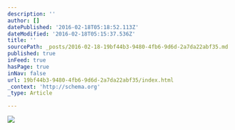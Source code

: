 ```yaml
---
description: ''
author: []
datePublished: '2016-02-18T05:18:52.113Z'
dateModified: '2016-02-18T05:15:37.536Z'
title: ''
sourcePath: _posts/2016-02-18-19bf44b3-9480-4fb6-9d6d-2a7da22abf35.md
published: true
inFeed: true
hasPage: true
inNav: false
url: 19bf44b3-9480-4fb6-9d6d-2a7da22abf35/index.html
_context: 'http://schema.org'
_type: Article

---
```

![](https://the-grid-user-content.s3-us-west-2.amazonaws.com/3bcc40d7-6735-49ad-8080-c0448239e211.png)